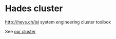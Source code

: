 # Hades cluster
http://hevs.ch/isi system engineering cluster toolbox

See [our cluster](http://www.hevs.ch/en/rad-instituts/institute-of-systems-engineering/projects/centre-de-calcul-hades-10743)
